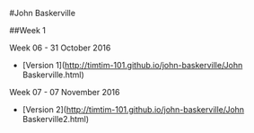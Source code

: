 #John Baskerville

##Week 1

Week 06 - 31 October 2016
+ [Version 1](http://timtim-101.github.io/john-baskerville/John Baskerville.html)

Week 07 - 07 November 2016
+ [Version 2](http://timtim-101.github.io/john-baskerville/John Baskerville2.html)

